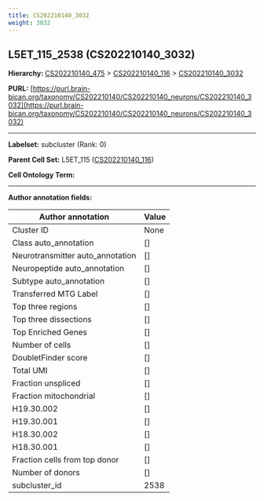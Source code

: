 ```yaml
---
title: CS202210140_3032
weight: 3032
---
```

## L5ET_115_2538 (CS202210140_3032)
<b>Hierarchy: </b>
[CS202210140_475](../CS202210140_475) >
[CS202210140_116](../CS202210140_116) >
[CS202210140_3032](../CS202210140_3032)

**PURL:** [https://purl.brain-bican.org/taxonomy/CS202210140/CS202210140_neurons/CS202210140_3032](https://purl.brain-bican.org/taxonomy/CS202210140/CS202210140_neurons/CS202210140_3032)

---


**Labelset:** subcluster (Rank: 0)

**Parent Cell Set:** L5ET_115 ([CS202210140_116](../CS202210140_116))



**Cell Ontology Term:** 

[MARKER GENES.]: #


---

[TRANSFERRED ANNOTATIONS.]: #


[AUTHOR ANNOTATION FIELDS.]: #


**Author annotation fields:**

| Author annotation | Value |
|-------------------|-------|
|Cluster ID|None|
|Class auto_annotation|[]|
|Neurotransmitter auto_annotation|[]|
|Neuropeptide auto_annotation|[]|
|Subtype auto_annotation|[]|
|Transferred MTG Label|[]|
|Top three regions|[]|
|Top three dissections|[]|
|Top Enriched Genes|[]|
|Number of cells|[]|
|DoubletFinder score|[]|
|Total UMI|[]|
|Fraction unspliced|[]|
|Fraction mitochondrial|[]|
|H19.30.002|[]|
|H19.30.001|[]|
|H18.30.002|[]|
|H18.30.001|[]|
|Fraction cells from top donor|[]|
|Number of donors|[]|
|subcluster_id|2538|
